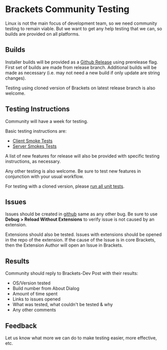 # Brackets Community Testing

Linux is not the main focus of development team, so we need community testing to remain viable.
But we want to get any help testing that we can, so builds are provided on all platforms.


## Builds

Installer builds will be provided as a [Github Release](https://github.com/adobe/brackets/releases)
using prerelease flag. First set of builds are made from release branch.
Additional builds will be made as necessary (i.e. may not need a new build
if only update are string changes).

Testing using cloned version of Brackets on latest release branch is also welcome.


## Testing Instructions

Community will have a week for testing.

Basic testing instructions are:
- [Client Smoke Tests](https://github.com/adobe/brackets/wiki/Brackets-Smoke-Tests)
- [Server Smokes Tests](https://github.com/adobe/brackets/wiki/Brackets-Server-Smoke-Tests)

A list of new features for release will also be provided
with specific testing instructions, as necessary.

Any other testing is also welcome. Be sure to test new features
in conjunction with your usual workflow.

For testing with a cloned version, please [run all unit tests](https://github.com/adobe/brackets/wiki/Running-Brackets-Unit-Tests).


## Issues

Issues should be created in [github](https://github.com/adobe/brackets/issues)
same as any other bug. Be sure to use **Debug > Reload Without Extensions**
to verify issue is not caused by an extension.

Extensions should also be tested. Issues with extensions should be opened
in the repo of the extension. If the cause of the Issue is in core Brackets,
then the Extension Author will open an Issue in Brackets.


## Results

Community should reply to Brackets-Dev Post with their results:

- OS/Version tested
- Build number from About Dialog
- Amount of time spent
- Links to issues opened
- What was tested, what couldn't be tested & why
- Any other comments


## Feedback

Let us know what more we can do to make testing easier, more effective, etc.
